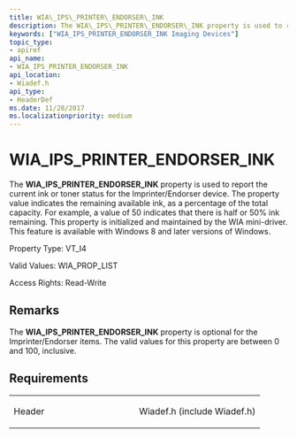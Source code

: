 ```yaml
---
title: WIA\_IPS\_PRINTER\_ENDORSER\_INK
description: The WIA\_IPS\_PRINTER\_ENDORSER\_INK property is used to report the current ink or toner status for the Imprinter/Endorser device.
keywords: ["WIA_IPS_PRINTER_ENDORSER_INK Imaging Devices"]
topic_type:
- apiref
api_name:
- WIA_IPS_PRINTER_ENDORSER_INK
api_location:
- Wiadef.h
api_type:
- HeaderDef
ms.date: 11/28/2017
ms.localizationpriority: medium
---
```


# WIA\_IPS\_PRINTER\_ENDORSER\_INK


The **WIA\_IPS\_PRINTER\_ENDORSER\_INK** property is used to report the current ink or toner status for the Imprinter/Endorser device. The property value indicates the remaining available ink, as a percentage of the total capacity. For example, a value of 50 indicates that there is half or 50% ink remaining. This property is initialized and maintained by the WIA mini-driver. This feature is available with Windows 8 and later versions of Windows.

Property Type: VT\_I4

Valid Values: WIA\_PROP\_LIST

Access Rights: Read-Write

Remarks
-------

The **WIA\_IPS\_PRINTER\_ENDORSER\_INK** property is optional for the Imprinter/Endorser items. The valid values for this property are between 0 and 100, inclusive.

Requirements
------------

<table>
<colgroup>
<col width="50%" />
<col width="50%" />
</colgroup>
<tbody>
<tr class="odd">
<td><p>Header</p></td>
<td>Wiadef.h (include Wiadef.h)</td>
</tr>
</tbody>
</table>

 

 





